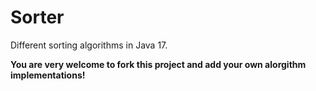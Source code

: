# Sorter
Different sorting algorithms in Java 17.

**You are very welcome to fork this project and add your own alorgithm implementations!**
